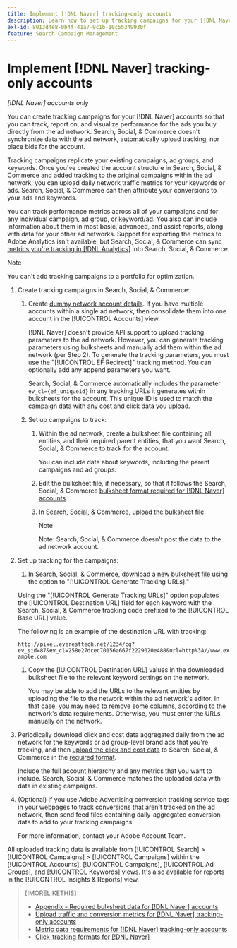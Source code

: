 ```yaml
---
title: Implement [!DNL Naver] tracking-only accounts
description: Learn how to set up tracking campaigns for your [!DNL Naver] accounts so that you can track, report on, and visualize performance for the ads you buy directly from the ad network.
exl-id: 8013d4e8-0b4f-41a7-9c1b-10c55349930f
feature: Search Campaign Management
---
```

# Implement [!DNL Naver] tracking-only accounts

*[!DNL Naver] accounts only*

You can create tracking campaigns for your [!DNL Naver] accounts so that you can track, report on, and visualize performance for the ads you buy directly from the ad network. Search, Social, & Commerce doesn't synchronize data with the ad network, automatically upload tracking, nor place bids for the account.

Tracking campaigns replicate your existing campaigns, ad groups, and keywords. Once you've created the account structure in Search, Social, & Commerce and added tracking to the original campaigns within the ad network, you can upload daily network traffic metrics for your keywords or ads. Search, Social, & Commerce can then attribute your conversions to your ads and keywords.

You can track performance metrics across all of your campaigns and for any individual campaign, ad group, or keyword/ad. You also can include information about them in most basic, advanced, and assist reports, along with data for your other ad networks. Support for exporting the metrics to Adobe Analytics isn't available, but Search, Social, & Commerce can sync [metrics you're tracking in [!DNL Analytics]](/help/integrations/analytics/analytics-data-in-advertising.md) into Search, Social, & Commerce.

>[!NOTE]
>
>You can't add tracking campaigns to a portfolio for optimization.

1. Create tracking campaigns in Search, Social, & Commerce:

   1. Create [dummy network account details](/help/search-social-commerce/campaign-management/accounts/ad-network-account-manage.md). If you have multiple accounts within a single ad network, then consolidate them into one account in the [!UICONTROL Accounts] view.
   
      [!DNL Naver] doesn't provide API support to upload tracking parameters to the ad network. However, you can generate tracking parameters using bulksheets and manually add them within the ad network (per Step 2). To generate the tracking parameters, you must use the "[!UICONTROL EF Redirect]" tracking method. You can optionally add any append parameters you want.
      
      Search, Social, & Commerce automatically includes the parameter `ev_cl={ef_uniqueid}` in any tracking URLs it generates within bulksheets for the account. This unique ID is used to match the campaign data with any cost and click data you upload.

   1. Set up campaigns to track:

      1. Within the ad network, create a bulksheet file containing all entities, and their required parent entities, that you want Search, Social, & Commerce to track for the account.
   
         You can include data about keywords, including the parent campaigns and ad groups.
      
      1. Edit the bulksheet file, if necessary, so that it follows the Search, Social, & Commerce [bulksheet format required for [!DNL Naver] accounts](/help/search-social-commerce/campaign-management/bulksheets/bulksheet-data-formats/bulksheet-data-naver.md).
       
      1. In Search, Social, & Commerce, [upload the bulksheet file](/help/search-social-commerce/campaign-management/bulksheets/bulksheet-upload.md).
      
         >[!NOTE]
         >
         >Note: Search, Social, & Commerce doesn't post the data to the ad network account.

1. Set up tracking for the campaigns:

   1. In Search, Social, & Commerce, [download a new bulksheet file](/help/search-social-commerce/campaign-management/bulksheets/bulksheet-download.md) using the option to "[!UICONTROL Generate Tracking URLs]."
   
     Using the "[!UICONTROL Generate Tracking URLs]" option populates the [!UICONTROL Destination URL] field for each keyword with the Search, Social, & Commerce tracking code prefixed to the [!UICONTROL Base URL] value.
   
      The following is an example of the destination URL with tracking:
      
      ```http://pixel.everesttech.net/1234/cq?ev_sid=87&ev_cl=258e27dcec70156a667f2229020e488&url=http%3A//www.example.com```

   1. Copy the [!UICONTROL Destination URL] values in the downloaded bulksheet file to the relevant keyword settings on the network.
   
      You may be able to add the URLs to the relevant entities by uploading the file to the network within the ad network's editor. In that case, you may need to remove some columns, according to the network's data requirements. Otherwise, you must enter the URLs manually on the network.

1. Periodically download click and cost data aggregated daily from the ad network for the keywords or ad group-level brand ads that you're tracking, and then [upload the click and cost data](/help/search-social-commerce/tools/metrics-upload-tracking-campaigns/naver-tracking-campaigns-upload-metrics.md) to Search, Social, & Commerce in the [required format](/help/search-social-commerce/tools/metrics-upload-tracking-campaigns/naver-tracking-campaigns-data-requirements.md).

   Include the full account hierarchy and any metrics that you want to include. Search, Social, & Commerce matches the uploaded data with data in existing campaigns.

1. (Optional) If you use Adobe Advertising conversion tracking service tags in your webpages to track conversions that aren't tracked on the ad network, then send feed files containing daily-aggregated conversion data to add to your tracking campaigns.

   For more information, contact your Adobe Account Team.

All uploaded tracking data is available from [!UICONTROL Search] > [!UICONTROL Campaigns] > [!UICONTROL Campaigns] within the [!UICONTROL Accounts], [!UICONTROL Campaigns], [!UICONTROL Ad Groups], and [!UICONTROL Keywords] views. It's also available for reports in the [!UICONTROL Insights & Reports] view.

>[!MORELIKETHIS]
>
>* [Appendix - Required bulksheet data for [!DNL Naver] accounts](/help/search-social-commerce/campaign-management/bulksheets/bulksheet-data-formats/bulksheet-data-naver.md)
>* [Upload traffic and conversion metrics for [!DNL Naver] tracking-only accounts](/help/search-social-commerce/tools/metrics-upload-tracking-campaigns/naver-tracking-campaigns-upload-metrics.md)
>* [Metric data requirements for [!DNL Naver] tracking-only accounts](/help/search-social-commerce/tools/metrics-upload-tracking-campaigns/naver-tracking-campaigns-data-requirements.md)
>* [Click-tracking formats for [!DNL Naver]](/help/search-social-commerce/tracking/formats-click-tracking-naver.md)
